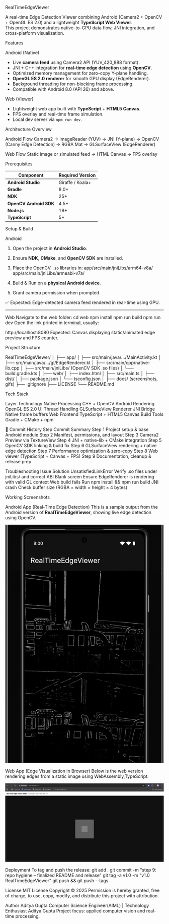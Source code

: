 RealTimeEdgeViewer

A real-time Edge Detection Viewer combining Android (Camera2 + OpenCV + OpenGL ES 2.0) and a lightweight **TypeScript Web Viewer**.  
This project demonstrates native–to–GPU data flow, JNI integration, and cross-platform visualization.

 Features

Android (Native)
- Live **camera feed** using Camera2 API (YUV_420_888 format).
- JNI + C++ integration for **real-time edge detection** using **OpenCV**.
- Optimized memory management for zero-copy Y-plane handling.
- **OpenGL ES 2.0 renderer** for smooth GPU display (EdgeRenderer).
- Background threading for non-blocking frame processing.
- Compatible with Android 8.0 (API 26) and above.

 Web (Viewer)
- Lightweight web app built with **TypeScript** + **HTML5 Canvas**.
- FPS overlay and real-time frame simulation.
- Local dev server via `npm run dev`.

Architecture Overview

Android Flow
Camera2 → ImageReader (YUV) → JNI (Y-plane)
→ OpenCV (Canny Edge Detection)
→ RGBA Mat → GLSurfaceView (EdgeRenderer)

Web Flow
Static image or simulated feed → HTML Canvas → FPS overlay

 Prerequisites

| Component | Required Version |
|------------|------------------|
| **Android Studio** | Giraffe / Koala+ |
| **Gradle** | 8.0+ |
| **NDK** | 25+ |
| **OpenCV Android SDK** | 4.5+ |
| **Node.js** | 18+ |
| **TypeScript** | 5+ |

 Setup & Build

Android
1. Open the project in **Android Studio**.  
2. Ensure **NDK**, **CMake**, and **OpenCV SDK** are installed.  
3. Place the OpenCV `.so` libraries in:
app/src/main/jniLibs/arm64-v8a/
app/src/main/jniLibs/armeabi-v7a/

4. Build & Run on a **physical Android device**.  
5. Grant camera permission when prompted.

✅ Expected: Edge-detected camera feed rendered in real-time using GPU.

---

 Web
 Navigate to the web folder:
cd web
npm install
npm run build
npm run dev
Open the link printed in terminal, usually:

http://localhost:8080
Expected: Canvas displaying static/animated edge preview and FPS counter.

Project Structure

RealTimeEdgeViewer/
│
├── app/
│   ├── src/main/java/.../MainActivity.kt
│   ├── src/main/java/.../gl/EdgeRenderer.kt
│   ├── src/main/cpp/native-lib.cpp
│   ├── src/main/jniLibs/ (OpenCV SDK .so files)
│   └── build.gradle.kts
│
├── web/
│   ├── index.html
│   ├── src/main.ts
│   ├── dist/
│   ├── package.json
│   └── tsconfig.json
│
├── docs/ (screenshots, gifs)
├── .gitignore
├── LICENSE
└── README.md

Tech Stack

Layer	Technology
Native Processing	C++ + OpenCV
Android Rendering	OpenGL ES 2.0
UI Thread Handling	GLSurfaceView Renderer
JNI Bridge	Native frame buffers
Web Frontend	TypeScript + HTML5 Canvas
Build Tools	Gradle + CMake + npm

🧪 Commit History 
Step	Commit Summary
Step 1	Project setup & base Android module
Step 2	Manifest, permissions, and layout
Step 3	Camera2 Preview via TextureView
Step 4	JNI + native-lib + CMake integration
Step 5	OpenCV SDK linking & build fix
Step 6	GLSurfaceView rendering + native edge detection
Step 7	Performance optimization & zero-copy
Step 8	Web viewer (TypeScript + Canvas + FPS)
Step 9	Documentation, cleanup & release prep

Troubleshooting
Issue	Solution
UnsatisfiedLinkError	Verify .so files under jniLibs/ and correct ABI
Blank screen	Ensure EdgeRenderer is rendering with valid GL context
Web build fails	Run npm install && npm run build
JNI crash	Check buffer size (RGBA = width × height × 4 bytes)

Working Screenshots

Android App (Real-Time Edge Detection)
This is a sample output from the Android version of **RealTimeEdgeViewer**, showing live edge detection using OpenCV.

![Android Edge Detection Screenshot](screenshots/screenshot_androidapp.png)


Web App (Edge Visualization in Browser)
Below is the web version rendering edges from a static image using WebAssembly,TypeScript.

![Web Edge Detection Screenshot](screenshots/screenshot_web.png)

Deployment
To tag and push the release:
git add .
git commit -m "step 9: repo hygiene – finalized README and release"
git tag -a v1.0 -m "v1.0 RealTimeEdgeViewer"
git push && git push --tags

License
MIT License
Copyright © 2025
Permission is hereby granted, free of charge, to use, copy, modify, and distribute this project with attribution.

Author
Aditya Gupta
Computer Science Engineer(AIML) | Technology Enthusiast
Aditya Gupta
Project focus: applied computer vision and real-time processing.
